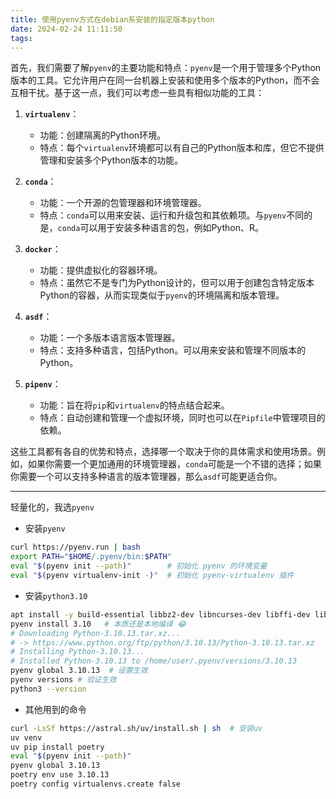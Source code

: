 ```yaml
---
title: 使用pyenv方式在debian系安装的指定版本python
date: 2024-02-24 11:11:50
tags:
---
```


首先，我们需要了解`pyenv`的主要功能和特点：`pyenv`是一个用于管理多个Python版本的工具。它允许用户在同一台机器上安装和使用多个版本的Python，而不会互相干扰。基于这一点，我们可以考虑一些具有相似功能的工具：

1. **`virtualenv`**：
   - 功能：创建隔离的Python环境。
   - 特点：每个`virtualenv`环境都可以有自己的Python版本和库，但它不提供管理和安装多个Python版本的功能。

2. **`conda`**：
   - 功能：一个开源的包管理器和环境管理器。
   - 特点：`conda`可以用来安装、运行和升级包和其依赖项。与`pyenv`不同的是，`conda`可以用于安装多种语言的包，例如Python、R。

3. **`docker`**：
   - 功能：提供虚拟化的容器环境。
   - 特点：虽然它不是专门为Python设计的，但可以用于创建包含特定版本Python的容器，从而实现类似于`pyenv`的环境隔离和版本管理。

4. **`asdf`**：
   - 功能：一个多版本语言版本管理器。
   - 特点：支持多种语言，包括Python。可以用来安装和管理不同版本的Python。

5. **`pipenv`**：
   - 功能：旨在将`pip`和`virtualenv`的特点结合起来。
   - 特点：自动创建和管理一个虚拟环境，同时也可以在`Pipfile`中管理项目的依赖。

这些工具都有各自的优势和特点，选择哪一个取决于你的具体需求和使用场景。例如，如果你需要一个更加通用的环境管理器，`conda`可能是一个不错的选择；如果你需要一个可以支持多种语言的版本管理器，那么`asdf`可能更适合你。

---

轻量化的，我选`pyenv`


- 安装`pyenv`
```bash
curl https://pyenv.run | bash
export PATH="$HOME/.pyenv/bin:$PATH"
eval "$(pyenv init --path)"        # 初始化 pyenv 的环境变量
eval "$(pyenv virtualenv-init -)"  # 初始化 pyenv-virtualenv 插件
```

- 安装`python3.10`
```bash
apt install -y build-essential libbz2-dev libncurses-dev libffi-dev libreadline-dev libsqlite3-dev xz-utils zlib1g-dev libssl-dev liblzma-dev
pyenv install 3.10   # 本质还是本地编译 😂  
# Downloading Python-3.10.13.tar.xz...
# -> https://www.python.org/ftp/python/3.10.13/Python-3.10.13.tar.xz
# Installing Python-3.10.13...
# Installed Python-3.10.13 to /home/user/.pyenv/versions/3.10.13
pyenv global 3.10.13  # 设置生效
pyenv versions # 验证生效
python3 --version


```

- 其他用到的命令
```bash
curl -LsSf https://astral.sh/uv/install.sh | sh  # 安装uv
uv venv
uv pip install poetry
eval "$(pyenv init --path)"
pyenv global 3.10.13
poetry env use 3.10.13
poetry config virtualenvs.create false
```